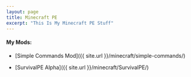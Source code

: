 ```yaml
---
layout: page
title: Minecraft PE
excerpt: "This Is My Minecraft PE Stuff"
---
```


#### My Mods:

* [Simple Commands Mod]({{ site.url }}/minecraft/simple-commands/)

* [SurvivalPE Alpha]({{ site.url }}/minecraft/SurvivalPE/)
